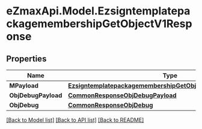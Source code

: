 
# eZmaxApi.Model.EzsigntemplatepackagemembershipGetObjectV1Response

## Properties

Name | Type | Description | Notes
------------ | ------------- | ------------- | -------------
**MPayload** | [**EzsigntemplatepackagemembershipGetObjectV1ResponseMPayload**](EzsigntemplatepackagemembershipGetObjectV1ResponseMPayload.md) |  | 
**ObjDebugPayload** | [**CommonResponseObjDebugPayload**](CommonResponseObjDebugPayload.md) |  | [optional] 
**ObjDebug** | [**CommonResponseObjDebug**](CommonResponseObjDebug.md) |  | [optional] 

[[Back to Model list]](../README.md#documentation-for-models)
[[Back to API list]](../README.md#documentation-for-api-endpoints)
[[Back to README]](../README.md)

